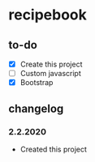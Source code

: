 # recipebook

## to-do
- [x] Create this project
- [ ] Custom javascript
- [x] Bootstrap

## changelog
### 2.2.2020
- Created this project
